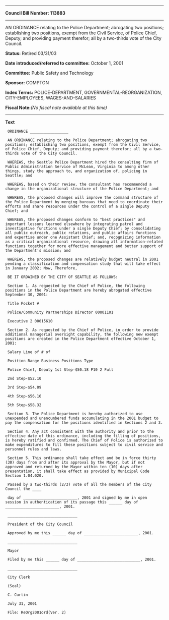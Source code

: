 

********

**Council Bill Number: 113883**
********

 AN ORDINANCE relating to the Police Department; abrogating two positions; establishing two positions, exempt from the Civil Service, of Police Chief, Deputy; and providing payment therefor; all by a two-thirds vote of the City Council.

**Status:** Retired 03/31/03
   
   
**Date introduced/referred to committee:** October 1, 2001
   
**Committee:** Public Safety and Technology
   
**Sponsor:** COMPTON
   
   
**Index Terms:** POLICE-DEPARTMENT, GOVERNMENTAL-REORGANIZATION, CITY-EMPLOYEES, WAGES-AND-SALARIES

**Fiscal Note:**_(No fiscal note available at this time)_

********

**Text**
   
```
 ORDINANCE _________________

 AN ORDINANCE relating to the Police Department; abrogating two positions; establishing two positions, exempt from the Civil Service, of Police Chief, Deputy; and providing payment therefor; all by a two-thirds vote of the City Council.

 WHEREAS, the Seattle Police Department hired the consulting firm of Public Administration Service of McLean, Virginia to among other things, study the approach to, and organization of, policing in Seattle; and

 WHEREAS, based on their review, the consultant has recommended a change in the organizational structure of the Police Department; and

 WHEREAS, the proposed changes will improve the command structure of the Police Department by merging bureaus that need to coordinate their efforts and share resources under the control of a single Deputy Chief; and

 WHEREAS, the proposed changes conform to "best practices" and important lessons learned elsewhere by integrating patrol and investigative functions under a single Deputy Chief; by consolidating all public outreach, public relations, and public affairs functions and expertise under one Assistant Chief; and, recognizing information as a critical organizational resource, drawing all information-related functions together for more effective management and better support of the Department's mission; and

 WHEREAS, the proposed changes are relatively budget neutral in 2001 pending a classification and compensation study that will take effect in January 2002; Now, Therefore,

 BE IT ORDAINED BY THE CITY OF SEATTLE AS FOLLOWS:

 Section 1. As requested by the Chief of Police, the following positions in the Police Department are hereby abrogated effective September 30, 2001:

 Title Pocket #

 Police/Community Partnerships Director 00001101

 Executive 2 00015610

 Section 2. As requested by the Chief of Police, in order to provide additional managerial oversight capability, the following new exempt positions are created in the Police Department effective October 1, 2001:

 Salary Line of # of

 Position Range Business Positions Type

 Police Chief, Deputy 1st Step-$50.18 P10 2 Full

 2nd Step-$52.10

 3rd Step-$54.09

 4th Step-$56.16

 5th Step-$58.32

 Section 3. The Police Department is hereby authorized to use unexpended and unencumbered funds accumulating in the 2001 budget to pay the compensation for the positions identified in Sections 2 and 3.

 Section 4. Any act consistent with the authority and prior to the effective date of this ordinance, including the filling of positions, is hereby ratified and confirmed. The Chief of Police is authorized to make expenditures to fill these positions subject to civil service and personnel rules and laws.

 Section 5. This ordinance shall take effect and be in force thirty (30) days from and after its approval by the Mayor, but if not approved and returned by the Mayor within ten (10) days after presentation, it shall take effect as provided by Municipal Code Section 1.04.020.

 Passed by a two-thirds (2/3) vote of all the members of the City Council the ____

 day of ________________________, 2001 and signed by me in open session in authentication of its passage this ______ day of ________________________, 2001.

 _______________________________

 President of the City Council

 Approved by me this ______ day of ________________________, 2001.

 _______________________________

 Mayor

 Filed by me this ______ day of ____________________________, 2001.

 _______________________________

 City Clerk

 (Seal)

 C. Curtin

 July 31, 2001

 File: ReOrg2001ord(Ver. 2)

```
